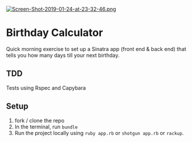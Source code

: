 [![Screen-Shot-2019-01-24-at-23-32-46.png](https://i.postimg.cc/fyyjrB9P/Screen-Shot-2019-01-24-at-23-32-46.png)](https://postimg.cc/hQFdJ8M8)

# Birthday Calculator

Quick morning exercise to set up a Sinatra app (front end & back end) that tells you how many days till your next birthday. 

## TDD

Tests using Rspec and Capybara

## Setup

1. fork / clone the repo
2. In the terminal, run `bundle`
3. Run the project locally using `ruby app.rb` or `shotgun app.rb` or `rackup`. 

